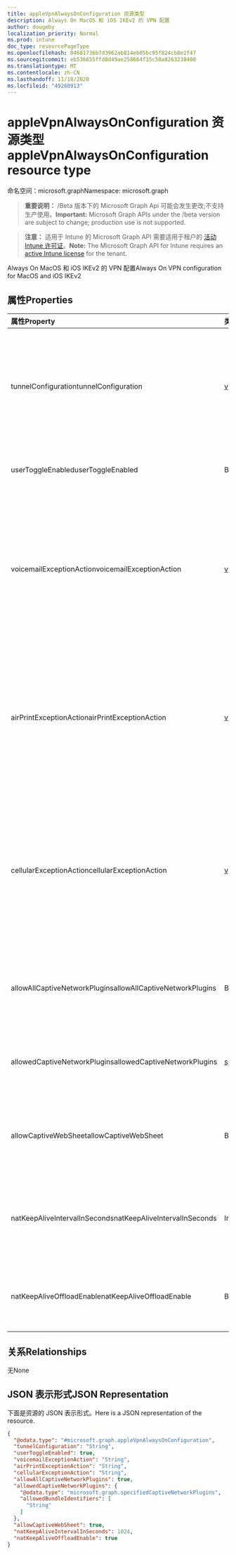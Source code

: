 ```yaml
---
title: appleVpnAlwaysOnConfiguration 资源类型
description: Always On MacOS 和 iOS IKEv2 的 VPN 配置
author: dougeby
localization_priority: Normal
ms.prod: intune
doc_type: resourcePageType
ms.openlocfilehash: 04681736b7d3962ab814eb05bc95f824cb8e2f47
ms.sourcegitcommit: eb536655ffd8d49ae258664f35c50a8263238400
ms.translationtype: MT
ms.contentlocale: zh-CN
ms.lasthandoff: 11/18/2020
ms.locfileid: "49260913"
---
```

# <a name="applevpnalwaysonconfiguration-resource-type"></a><span data-ttu-id="ea7e1-103">appleVpnAlwaysOnConfiguration 资源类型</span><span class="sxs-lookup"><span data-stu-id="ea7e1-103">appleVpnAlwaysOnConfiguration resource type</span></span>

<span data-ttu-id="ea7e1-104">命名空间：microsoft.graph</span><span class="sxs-lookup"><span data-stu-id="ea7e1-104">Namespace: microsoft.graph</span></span>

> <span data-ttu-id="ea7e1-105">**重要说明：** /Beta 版本下的 Microsoft Graph Api 可能会发生更改;不支持生产使用。</span><span class="sxs-lookup"><span data-stu-id="ea7e1-105">**Important:** Microsoft Graph APIs under the /beta version are subject to change; production use is not supported.</span></span>

> <span data-ttu-id="ea7e1-106">**注意：** 适用于 Intune 的 Microsoft Graph API 需要适用于租户的 [活动 Intune 许可证](https://go.microsoft.com/fwlink/?linkid=839381)。</span><span class="sxs-lookup"><span data-stu-id="ea7e1-106">**Note:** The Microsoft Graph API for Intune requires an [active Intune license](https://go.microsoft.com/fwlink/?linkid=839381) for the tenant.</span></span>

<span data-ttu-id="ea7e1-107">Always On MacOS 和 iOS IKEv2 的 VPN 配置</span><span class="sxs-lookup"><span data-stu-id="ea7e1-107">Always On VPN configuration for MacOS and iOS IKEv2</span></span>

## <a name="properties"></a><span data-ttu-id="ea7e1-108">属性</span><span class="sxs-lookup"><span data-stu-id="ea7e1-108">Properties</span></span>
|<span data-ttu-id="ea7e1-109">属性</span><span class="sxs-lookup"><span data-stu-id="ea7e1-109">Property</span></span>|<span data-ttu-id="ea7e1-110">类型</span><span class="sxs-lookup"><span data-stu-id="ea7e1-110">Type</span></span>|<span data-ttu-id="ea7e1-111">描述</span><span class="sxs-lookup"><span data-stu-id="ea7e1-111">Description</span></span>|
|:---|:---|:---|
|<span data-ttu-id="ea7e1-112">tunnelConfiguration</span><span class="sxs-lookup"><span data-stu-id="ea7e1-112">tunnelConfiguration</span></span>|[<span data-ttu-id="ea7e1-113">vpnTunnelConfigurationType</span><span class="sxs-lookup"><span data-stu-id="ea7e1-113">vpnTunnelConfigurationType</span></span>](../resources/intune-deviceconfig-vpntunnelconfigurationtype.md)|<span data-ttu-id="ea7e1-114">确定特定隧道配置应用于哪些连接。</span><span class="sxs-lookup"><span data-stu-id="ea7e1-114">Determines what connections the specific tunnel configuration applies to.</span></span> <span data-ttu-id="ea7e1-115">可取值为：`wifiAndCellular`、`cellular`、`wifi`。</span><span class="sxs-lookup"><span data-stu-id="ea7e1-115">Possible values are: `wifiAndCellular`, `cellular`, `wifi`.</span></span>|
|<span data-ttu-id="ea7e1-116">userToggleEnabled</span><span class="sxs-lookup"><span data-stu-id="ea7e1-116">userToggleEnabled</span></span>|<span data-ttu-id="ea7e1-117">Boolean</span><span class="sxs-lookup"><span data-stu-id="ea7e1-117">Boolean</span></span>|<span data-ttu-id="ea7e1-118">允许用户使用 UI 切换 VPN 配置</span><span class="sxs-lookup"><span data-stu-id="ea7e1-118">Allow the user to toggle the VPN configuration using the UI</span></span>|
|<span data-ttu-id="ea7e1-119">voicemailExceptionAction</span><span class="sxs-lookup"><span data-stu-id="ea7e1-119">voicemailExceptionAction</span></span>|[<span data-ttu-id="ea7e1-120">vpnServiceExceptionAction</span><span class="sxs-lookup"><span data-stu-id="ea7e1-120">vpnServiceExceptionAction</span></span>](../resources/intune-deviceconfig-vpnserviceexceptionaction.md)|<span data-ttu-id="ea7e1-121">确定是否将语音邮件服务从始终打开的 VPN 连接中排除。</span><span class="sxs-lookup"><span data-stu-id="ea7e1-121">Determine whether voicemail service will be exempt from the always-on VPN connection.</span></span> <span data-ttu-id="ea7e1-122">可取值为：`forceTrafficViaVPN`、`allowTrafficOutside`、`dropTraffic`。</span><span class="sxs-lookup"><span data-stu-id="ea7e1-122">Possible values are: `forceTrafficViaVPN`, `allowTrafficOutside`, `dropTraffic`.</span></span>|
|<span data-ttu-id="ea7e1-123">airPrintExceptionAction</span><span class="sxs-lookup"><span data-stu-id="ea7e1-123">airPrintExceptionAction</span></span>|[<span data-ttu-id="ea7e1-124">vpnServiceExceptionAction</span><span class="sxs-lookup"><span data-stu-id="ea7e1-124">vpnServiceExceptionAction</span></span>](../resources/intune-deviceconfig-vpnserviceexceptionaction.md)|<span data-ttu-id="ea7e1-125">确定 AirPrint 服务是否将从 always on VPN 连接免除。</span><span class="sxs-lookup"><span data-stu-id="ea7e1-125">Determine whether AirPrint service will be exempt from the always-on VPN connection.</span></span> <span data-ttu-id="ea7e1-126">可取值为：`forceTrafficViaVPN`、`allowTrafficOutside`、`dropTraffic`。</span><span class="sxs-lookup"><span data-stu-id="ea7e1-126">Possible values are: `forceTrafficViaVPN`, `allowTrafficOutside`, `dropTraffic`.</span></span>|
|<span data-ttu-id="ea7e1-127">cellularExceptionAction</span><span class="sxs-lookup"><span data-stu-id="ea7e1-127">cellularExceptionAction</span></span>|[<span data-ttu-id="ea7e1-128">vpnServiceExceptionAction</span><span class="sxs-lookup"><span data-stu-id="ea7e1-128">vpnServiceExceptionAction</span></span>](../resources/intune-deviceconfig-vpnserviceexceptionaction.md)|<span data-ttu-id="ea7e1-129">确定是否将从 "始终打开" VPN 连接中排除手机网络服务。</span><span class="sxs-lookup"><span data-stu-id="ea7e1-129">Determine whether Cellular service will be exempt from the always-on VPN connection.</span></span> <span data-ttu-id="ea7e1-130">可取值为：`forceTrafficViaVPN`、`allowTrafficOutside`、`dropTraffic`。</span><span class="sxs-lookup"><span data-stu-id="ea7e1-130">Possible values are: `forceTrafficViaVPN`, `allowTrafficOutside`, `dropTraffic`.</span></span>|
|<span data-ttu-id="ea7e1-131">allowAllCaptiveNetworkPlugins</span><span class="sxs-lookup"><span data-stu-id="ea7e1-131">allowAllCaptiveNetworkPlugins</span></span>|<span data-ttu-id="ea7e1-132">Boolean</span><span class="sxs-lookup"><span data-stu-id="ea7e1-132">Boolean</span></span>|<span data-ttu-id="ea7e1-133">指定是否应允许在 vpn 外部使用来自所有固定网络插件的流量</span><span class="sxs-lookup"><span data-stu-id="ea7e1-133">Specifies whether traffic from all captive network plugins should be allowed outside the vpn</span></span>|
|<span data-ttu-id="ea7e1-134">allowedCaptiveNetworkPlugins</span><span class="sxs-lookup"><span data-stu-id="ea7e1-134">allowedCaptiveNetworkPlugins</span></span>|[<span data-ttu-id="ea7e1-135">specifiedCaptiveNetworkPlugins</span><span class="sxs-lookup"><span data-stu-id="ea7e1-135">specifiedCaptiveNetworkPlugins</span></span>](../resources/intune-deviceconfig-specifiedcaptivenetworkplugins.md)|<span data-ttu-id="ea7e1-136">确定是否允许所有、部分或没有本地的固定网络应用</span><span class="sxs-lookup"><span data-stu-id="ea7e1-136">Determines whether all, some, or no non-native captive networking apps are allowed</span></span>|
|<span data-ttu-id="ea7e1-137">allowCaptiveWebSheet</span><span class="sxs-lookup"><span data-stu-id="ea7e1-137">allowCaptiveWebSheet</span></span>|<span data-ttu-id="ea7e1-138">Boolean</span><span class="sxs-lookup"><span data-stu-id="ea7e1-138">Boolean</span></span>|<span data-ttu-id="ea7e1-139">确定是否允许来自 Websheet 应用的流量在 VPN 之外</span><span class="sxs-lookup"><span data-stu-id="ea7e1-139">Determines whether traffic from the Websheet app is allowed outside of the VPN</span></span>|
|<span data-ttu-id="ea7e1-140">natKeepAliveIntervalInSeconds</span><span class="sxs-lookup"><span data-stu-id="ea7e1-140">natKeepAliveIntervalInSeconds</span></span>|<span data-ttu-id="ea7e1-141">Int32</span><span class="sxs-lookup"><span data-stu-id="ea7e1-141">Int32</span></span>|<span data-ttu-id="ea7e1-142">指定通过 VPN 发送网络地址转换保活程序包的频率（以秒为单位）</span><span class="sxs-lookup"><span data-stu-id="ea7e1-142">Specifies how often in seconds to send a network address translation keepalive package through the VPN</span></span>|
|<span data-ttu-id="ea7e1-143">natKeepAliveOffloadEnable</span><span class="sxs-lookup"><span data-stu-id="ea7e1-143">natKeepAliveOffloadEnable</span></span>|<span data-ttu-id="ea7e1-144">Boolean</span><span class="sxs-lookup"><span data-stu-id="ea7e1-144">Boolean</span></span>|<span data-ttu-id="ea7e1-145">设备处于睡眠状态时启用 NAT 保活信号的硬件卸载</span><span class="sxs-lookup"><span data-stu-id="ea7e1-145">Enable hardware offloading of NAT keepalive signals when the device is asleep</span></span>|

## <a name="relationships"></a><span data-ttu-id="ea7e1-146">关系</span><span class="sxs-lookup"><span data-stu-id="ea7e1-146">Relationships</span></span>
<span data-ttu-id="ea7e1-147">无</span><span class="sxs-lookup"><span data-stu-id="ea7e1-147">None</span></span>

## <a name="json-representation"></a><span data-ttu-id="ea7e1-148">JSON 表示形式</span><span class="sxs-lookup"><span data-stu-id="ea7e1-148">JSON Representation</span></span>
<span data-ttu-id="ea7e1-149">下面是资源的 JSON 表示形式。</span><span class="sxs-lookup"><span data-stu-id="ea7e1-149">Here is a JSON representation of the resource.</span></span>
<!-- {
  "blockType": "resource",
  "@odata.type": "microsoft.graph.appleVpnAlwaysOnConfiguration"
}
-->
``` json
{
  "@odata.type": "#microsoft.graph.appleVpnAlwaysOnConfiguration",
  "tunnelConfiguration": "String",
  "userToggleEnabled": true,
  "voicemailExceptionAction": "String",
  "airPrintExceptionAction": "String",
  "cellularExceptionAction": "String",
  "allowAllCaptiveNetworkPlugins": true,
  "allowedCaptiveNetworkPlugins": {
    "@odata.type": "microsoft.graph.specifiedCaptiveNetworkPlugins",
    "allowedBundleIdentifiers": [
      "String"
    ]
  },
  "allowCaptiveWebSheet": true,
  "natKeepAliveIntervalInSeconds": 1024,
  "natKeepAliveOffloadEnable": true
}
```




